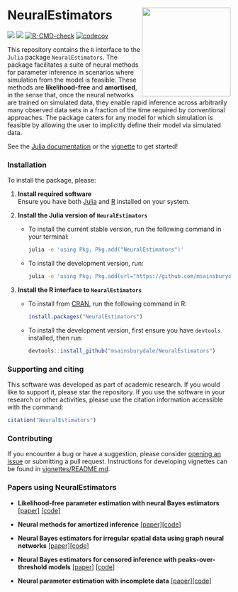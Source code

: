 # NeuralEstimators <img align="right" width="200" src="https://github.com/msainsburydale/NeuralEstimators.jl/blob/main/docs/src/assets/logo.png?raw=true">

[![][CRAN-img]][CRAN-url]
[![][vignette-img]][vignette-url]
[![R-CMD-check](https://github.com/msainsburydale/NeuralEstimators/actions/workflows/R-CMD-check.yaml/badge.svg)](https://github.com/msainsburydale/NeuralEstimators/actions/workflows/R-CMD-check.yaml)
[![codecov](https://codecov.io/gh/msainsburydale/NeuralEstimators/branch/main/graph/badge.svg?token=6cXItEsKs5)](https://app.codecov.io/gh/msainsburydale/NeuralEstimators)

[CRAN-img]: https://img.shields.io/badge/CRAN-blue.svg
[CRAN-url]: https://CRAN.R-project.org/package=NeuralEstimators

[vignette-img]: https://img.shields.io/badge/vignette-blue.svg
[vignette-url]: https://cran.r-project.org/package=NeuralEstimators/vignettes/NeuralEstimators.html

[julia-repo-img]: https://img.shields.io/badge/Julia_repo-purple.svg
[julia-repo-url]: https://github.com/msainsburydale/NeuralEstimators.jl

[julia-docs-img]: https://img.shields.io/badge/Julia_docs-purple.svg
[julia-docs-url]: https://msainsburydale.github.io/NeuralEstimators.jl/dev/

This repository contains the `R` interface to the `Julia` package `NeuralEstimators`. The package facilitates a suite of neural methods for parameter inference in scenarios where simulation from the model is feasible. These methods are **likelihood-free** and **amortised**, in the sense that, once the neural networks are trained on simulated data, they enable rapid inference across arbitrarily many observed data sets in a fraction of the time required by conventional approaches. The package caters for any model for which simulation is feasible by allowing the user to implicitly define their model via simulated data. 

See the [Julia documentation](https://msainsburydale.github.io/NeuralEstimators.jl/dev/) or the [vignette](https://cran.r-project.org/package=NeuralEstimators/vignettes/NeuralEstimators.html) to get started!

### Installation

To install the package, please:

1. **Install required software**  
   Ensure you have both [Julia](https://julialang.org/downloads/) and [R](https://www.r-project.org/) installed on your system.

2. **Install the Julia version of `NeuralEstimators`**  
   - To install the current stable version, run the following command in your terminal:  
     ```bash
     julia -e 'using Pkg; Pkg.add("NeuralEstimators")'
     ```  
   - To install the development version, run:  
     ```bash
     julia -e 'using Pkg; Pkg.add(url="https://github.com/msainsburydale/NeuralEstimators.jl")'
     ```

3. **Install the R interface to `NeuralEstimators`**  
   - To install from [CRAN](https://CRAN.R-project.org/package=NeuralEstimators), run the following command in R:  
     ```R
     install.packages("NeuralEstimators")
     ```  
   - To install the development version, first ensure you have `devtools` installed, then run:  
     ```R
     devtools::install_github("msainsburydale/NeuralEstimators")
     ```

### Supporting and citing

This software was developed as part of academic research. If you would like to support it, please star the repository. If you use the software in your research or other activities, please use the citation information accessible with the command:

```R
citation("NeuralEstimators")
```

### Contributing

If you encounter a bug or have a suggestion, please consider [opening an issue](https://github.com/msainsburydale/NeuralEstimators/issues) or submitting a pull request. Instructions for developing vignettes can be found in [vignettes/README.md](https://github.com/msainsburydale/NeuralEstimators/blob/main/vignettes/README.md). 

### Papers using NeuralEstimators

- **Likelihood-free parameter estimation with neural Bayes estimators** [[paper]](https://doi.org/10.1080/00031305.2023.2249522) [[code]](https://github.com/msainsburydale/NeuralBayesEstimators)

- **Neural methods for amortized inference** [[paper]](https://doi.org/10.1146/annurev-statistics-112723-034123)[[code]](https://github.com/andrewzm/Amortised_Neural_Inference_Review)

- **Neural Bayes estimators for irregular spatial data using graph neural networks** [[paper]](https://doi.org/10.1080/10618600.2024.2433671)[[code]](https://github.com/msainsburydale/NeuralEstimatorsGNN)

- **Neural Bayes estimators for censored inference with peaks-over-threshold models** [[paper]](https://jmlr.org/papers/v25/23-1134.html) [[code]](https://github.com/Jbrich95/CensoredNeuralEstimators)

- **Neural parameter estimation with incomplete data** [[paper]](https://arxiv.org/abs/2501.04330)[[code]](https://github.com/msainsburydale/NeuralIncompleteData)



